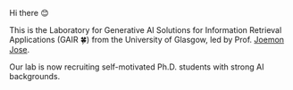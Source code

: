 Hi there 😊

This is the Laboratory for Generative AI Solutions for Information Retrieval Applications (GAIR 🍀) from the University of Glasgow, led by Prof. [Joemon Jose](https://www.gla.ac.uk/schools/computing/staff/joemonjose/).

Our lab is now recruiting self-motivated Ph.D. students with strong AI backgrounds.
